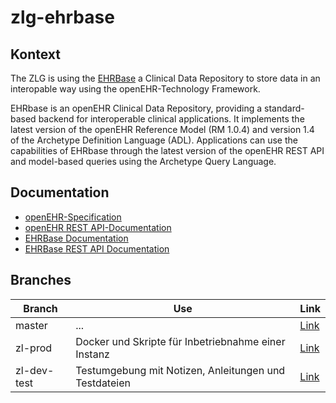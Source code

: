 # zlg-ehrbase

## Kontext
The ZLG is using the [EHRBase](https://github.com/ehrbase/ehrbase) a Clinical Data Repository to store data in an interopable way using the openEHR-Technology Framework.

EHRbase is an openEHR Clinical Data Repository, providing a standard-based backend for interoperable clinical applications. It implements the latest version of the openEHR Reference Model (RM 1.0.4) and version 1.4 of the Archetype Definition Language (ADL). Applications can use the capabilities of EHRbase through the latest version of the openEHR REST API and model-based queries using the Archetype Query Language.

## Documentation
- [openEHR-Specification](https://specifications.openehr.org)
- [openEHR REST API-Documentation](https://specifications.openehr.org/releases/ITS-REST/Release-1.0.0/ehr.html)
- [EHRBase Documentation](https://ehrbase.readthedocs.io/en/latest/01_release_notes/index.html)
- [EHRBase REST API Documentation](http://141.5.100.115/ehrbase/swagger-ui.html)

## Branches

| Branch | Use | Link |
| ------ | ------ | -----|
| master | ... | [Link](https://gitlab.gwdg.de/medinf/ivf/zukunftslabor-gesundheit/zlg-ehrbase/-/tree/master) |
| zl-prod  | Docker und Skripte für Inbetriebnahme einer Instanz | [Link](https://gitlab.gwdg.de/medinf/ivf/zukunftslabor-gesundheit/zlg-ehrbase/-/tree/zl-prod) |
| zl-dev-test | Testumgebung mit Notizen, Anleitungen und Testdateien | [Link](https://gitlab.gwdg.de/medinf/ivf/zukunftslabor-gesundheit/zlg-ehrbase/-/tree/zl-dev-test) |
